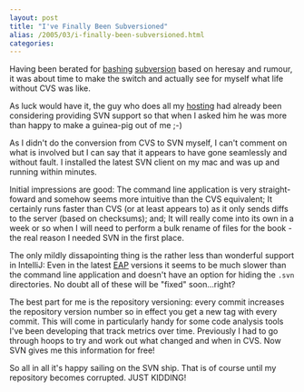 ```yaml
---
layout: post
title: "I've Finally Been Subversioned"
alias: /2005/03/i-finally-been-subversioned.html
categories:
---
```

Having been berated for [bashing](/blog/2004/11/08/cvs-saves-my-life-once-again) [subversion](http://subversion.tigris.org/) based on heresay and rumour, it was about time to make the switch and actually see for myself what life without CVS was like.

As luck would have it, the guy who does all my [hosting](http://www.geekisp.com) had already been considering providing SVN support so that when I asked him he was more than happy to make a guinea-pig out of me ;-)

As I didn't do the conversion from CVS to SVN myself, I can't comment on what is involved but I can say that it appears to have gone seamlessly and without fault. I installed the latest SVN client on my mac and was up and running within minutes.

Initial impressions are good: The command line application is very straight-foward and somehow seems more intuitive than the CVS equivalent; It certainly runs faster than CVS (or at least appears to) as it only sends diffs to the server (based on checksums); and; It will really come into its own in a week or so when I will need to perform a bulk rename of files for the book - the real reason I needed SVN in the first place.

The only mildly dissapointing thing is the rather less than wonderful support in IntelliJ: Even in the latest [EAP](http://www.intellij.net/eap) versions it seems to be much slower than the command line application and doesn't have an option for hiding the `.svn` directories. No doubt all of these will be "fixed" soon...right?

The best part for me is the repository versioning: every commit increases the repository version number so in effect you get a new tag with every commit. This will come in particularly handy for some code analysis tools I've been developing that track metrics over time. Previously I had to go through hoops to try and work out what changed and when in CVS. Now SVN gives me this information for free!

So all in all it's happy sailing on the SVN ship. That is of course until my repository becomes corrupted. JUST KIDDING!
